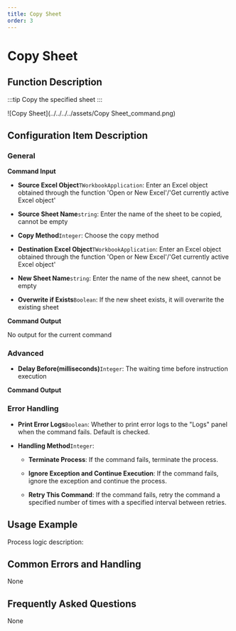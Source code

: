 ```yaml
---
title: Copy Sheet
order: 3
---
```


# Copy Sheet

## Function Description

:::tip 
Copy the specified sheet
:::

![Copy Sheet](../../../../assets/Copy Sheet_command.png)

## Configuration Item Description

### General

**Command Input**

- **Source Excel Object**`TWorkbookApplication`: Enter an Excel object obtained through the function 'Open or New Excel'/'Get currently active Excel object'

- **Source Sheet Name**`string`: Enter the name of the sheet to be copied, cannot be empty

- **Copy Method**`Integer`: Choose the copy method

- **Destination Excel Object**`TWorkbookApplication`: Enter an Excel object obtained through the function 'Open or New Excel'/'Get currently active Excel object'

- **New Sheet Name**`string`: Enter the name of the new sheet, cannot be empty

- **Overwrite if Exists**`Boolean`: If the new sheet exists, it will overwrite the existing sheet


**Command Output**

No output for the current command

### Advanced

- **Delay Before(milliseconds)**`Integer`: The waiting time before instruction execution


**Command Output**

### Error Handling

- **Print Error Logs**`Boolean`: Whether to print error logs to the "Logs" panel when the command fails. Default is checked. 

- **Handling Method**`Integer`:

    - **Terminate Process**: If the command fails, terminate the process.

    - **Ignore Exception and Continue Execution**: If the command fails, ignore the exception and continue the process.

    - **Retry This Command**: If the command fails, retry the command a specified number of times with a specified interval between retries.

## Usage Example

Process logic description:

## Common Errors and Handling

None

## Frequently Asked Questions

None

